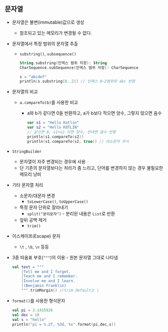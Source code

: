 ## 문자열
- 문자열은 불변(immutable)값으로 생성
    - 참조되고 있는 메모리가 변경될 수 없다.
- 문자열에서 특정 범위의 문자열 추출
    - `substring()`, `subsequence()`

        ```kotlin
        String.substring(인덱스 범위 지정): String
        CharSequence.subSequence(인덱스 범위 지정): CharSequence

        s = "abcdef"
        println(s.substring(0..2)) // 인덱스 0~2범위의 abc 반환
        ```

- 문자열의 비교
    - `a.compareTo(b)`를 사용한 비교
        - a와 b가 같다면 0을 반환하고, a가 b보다 작으면 양수, 그렇지 않으면 음수

            ```kotlin
            var s1 = "Hello Kotlin"
            var s2 = "Hello KOTLIN"
            // 같으면 0, s1<s2 이면 양수, 반대면 음수 반환
            println(s1.compareTo(s2))
            println(s1.compareTo(s2, true)) // 대소문자 무시

            ```

- `StringBuilder`
    - 문자열이 자주 변경되는 경우에 사용
    - 단 기존의 문자열보다는 처리가 좀 느리고, 단어를 변경하지 않는 경우 불필요한 메모리 낭비
- 기타 문자열 처리
    - 소문자/대문자 변경
        - `toLowerCase()`, `toUpperCase()`
    - 특정 문자 단위로 잘라내기
        - `split("분리문자")` - 분리된 내용은 `List`로 반환
    - 앞뒤 공백 제거
        - `trim()`
- 이스케이프(Escape) 문자
    - `\t` , `\b`, `\n` 등등
- 3중 따옴표 부호(`"""`)의 이용 - 원본 문자열 그대로 나타냄

    ```kotlin
    val text = """
        |Tell me and I forget.
        |Teach me and I remember.
        |Involve me and I learn.
        |(Benjamin Franklin)
        """.trimMargin() //trim default는 |
    ```

- `format()`를 사용한 형식문자

    ```kotlin
    val pi = 3.1415926
    val dec = 10
    val s = "hello"
    println("pi = %.2f, %3d, %s".format(pi,dec,s))
    ```